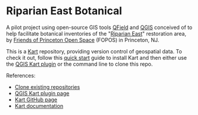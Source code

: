 # Riparian East Botanical

A pilot project using open-source GIS tools [QField](https://qfield.org/) and [QGIS](https://qgis.org/) conceived of to help facilitate botanical inventories of the "[Riparian East](https://www.fopos.org/riparian-restoration-project)" restoration area, by [Friends of Princeton Open Space](https://www.fopos.org/) (FOPOS) in Princeton, NJ.

This is a [Kart](https://kartproject.org/) repository, providing version control of geospatial data. To check it out, follow this [quick start](https://docs.kartproject.org/en/latest/pages/quick_guide.html#quick-guide) guide to install Kart and then either use the [QGIS Kart plugin](https://plugins.qgis.org/plugins/kart/) or the command line to clone this repo. 

References:
- [Clone existing repositories](https://docs.kartproject.org/en/latest/pages/commands/kart_clone.html#clone-existing-repositories)
- [QGIS Kart plugin page](https://plugins.qgis.org/plugins/kart/)
- [Kart GitHub page](https://github.com/koordinates/kart)
- [Kart documentation](https://docs.kartproject.org/en/latest/)

